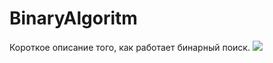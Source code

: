 # BinaryAlgoritm
 Короткое описание того, как работает бинарный поиск.
 <img src="https://cf.ppt-online.org/files/slide/f/F4pP6SfhXdiKVkC5xU8Z3GbDt1cjYqTMuwzReE/slide-17.jpg"/>
